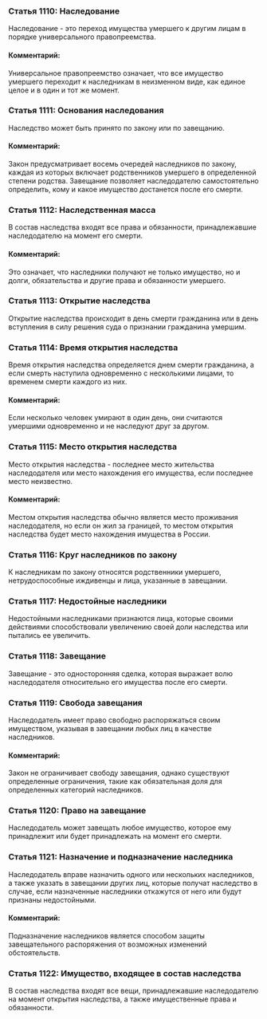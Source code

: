 ### Статья 1110: Наследование
Наследование - это переход имущества умершего к другим лицам в порядке универсального правопреемства.

#### Комментарий:
Универсальное правопреемство означает, что все имущество умершего переходит к наследникам в неизменном виде, как единое целое и в один и тот же момент.

### Статья 1111: Основания наследования
Наследство может быть принято по закону или по завещанию.

#### Комментарий:
Закон предусматривает восемь очередей наследников по закону, каждая из которых включает родственников умершего в определенной степени родства. Завещание позволяет наследодателю самостоятельно определить, кому и какое имущество достанется после его смерти.

### Статья 1112: Наследственная масса
В состав наследства входят все права и обязанности, принадлежавшие наследодателю на момент его смерти.

#### Комментарий:
Это означает, что наследники получают не только имущество, но и долги, обязательства и другие права и обязанности умершего.

### Статья 1113: Открытие наследства
Открытие наследства происходит в день смерти гражданина или в день вступления в силу решения суда о признании гражданина умершим.

### Статья 1114: Время открытия наследства
Время открытия наследства определяется днем смерти гражданина, а если смерть наступила одновременно с несколькими лицами, то временем смерти каждого из них.

#### Комментарий:
Если несколько человек умирают в один день, они считаются умершими одновременно и не наследуют друг за другом.

### Статья 1115: Место открытия наследства
Место открытия наследства - последнее место жительства наследодателя или место нахождения его имущества, если последнее место неизвестно.

#### Комментарий:
Местом открытия наследства обычно является место проживания наследодателя, но если он жил за границей, то местом открытия наследства будет место нахождения имущества в России.

### Статья 1116: Круг наследников по закону
К наследникам по закону относятся родственники умершего, нетрудоспособные иждивенцы и лица, указанные в завещании.

### Статья 1117: Недостойные наследники
Недостойными наследниками признаются лица, которые своими действиями способствовали увеличению своей доли наследства или пытались ее увеличить.

### Статья 1118: Завещание
Завещание - это односторонняя сделка, которая выражает волю наследодателя относительно его имущества после его смерти.

### Статья 1119: Свобода завещания
Наследодатель имеет право свободно распоряжаться своим имуществом, указывая в завещании любых лиц в качестве наследников.

#### Комментарий:
Закон не ограничивает свободу завещания, однако существуют определенные ограничения, такие как обязательная доля для определенных категорий наследников.

### Статья 1120: Право на завещание
Наследодатель может завещать любое имущество, которое ему принадлежит или будет принадлежать на момент его смерти.

### Статья 1121: Назначение и подназначение наследника
Наследодатель вправе назначить одного или нескольких наследников, а также указать в завещании других лиц, которые получат наследство в случае, если назначенные наследники откажутся от него или будут признаны недостойными.

#### Комментарий:
Подназначение наследников является способом защиты завещательного распоряжения от возможных изменений обстоятельств.

### Статья 1122: Имущество, входящее в состав наследства
В состав наследства входят все вещи, принадлежавшие наследодателю на момент открытия наследства, а также имущественные права и обязанности.

